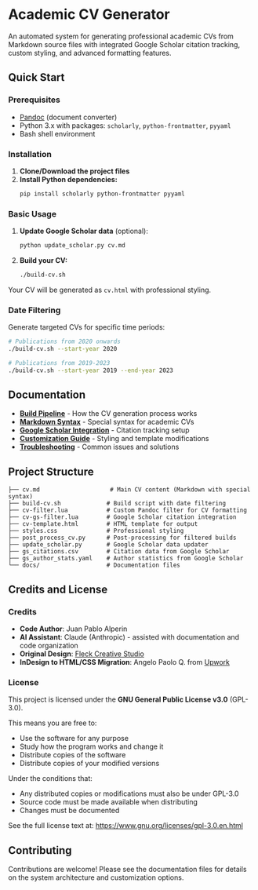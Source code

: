 # Academic CV Generator

An automated system for generating professional academic CVs from Markdown source files with integrated Google Scholar citation tracking, custom styling, and advanced formatting features.

## Quick Start

### Prerequisites

- [Pandoc](https://pandoc.org/installing.html) (document converter)
- Python 3.x with packages: `scholarly`, `python-frontmatter`, `pyyaml`
- Bash shell environment

### Installation

1. **Clone/Download the project files**
2. **Install Python dependencies:**
   ```bash
   pip install scholarly python-frontmatter pyyaml
   ```

### Basic Usage

1. **Update Google Scholar data** (optional):
   ```bash
   python update_scholar.py cv.md
   ```

2. **Build your CV:**
   ```bash
   ./build-cv.sh
   ```

Your CV will be generated as `cv.html` with professional styling.

### Date Filtering

Generate targeted CVs for specific time periods:

```bash
# Publications from 2020 onwards
./build-cv.sh --start-year 2020

# Publications from 2019-2023
./build-cv.sh --start-year 2019 --end-year 2023
```

## Documentation

- **[Build Pipeline](docs/BUILD_PIPELINE.md)** - How the CV generation process works
- **[Markdown Syntax](docs/MARKDOWN_SYNTAX.md)** - Special syntax for academic CVs
- **[Google Scholar Integration](docs/GOOGLE_SCHOLAR.md)** - Citation tracking setup
- **[Customization Guide](docs/CUSTOMIZATION.md)** - Styling and template modifications
- **[Troubleshooting](docs/TROUBLESHOOTING.md)** - Common issues and solutions

## Project Structure

```
├── cv.md                    # Main CV content (Markdown with special syntax)
├── build-cv.sh             # Build script with date filtering
├── cv-filter.lua           # Custom Pandoc filter for CV formatting
├── cv-gs-filter.lua        # Google Scholar citation integration
├── cv-template.html        # HTML template for output
├── styles.css              # Professional styling
├── post_process_cv.py      # Post-processing for filtered builds
├── update_scholar.py       # Google Scholar data updater
├── gs_citations.csv        # Citation data from Google Scholar
├── gs_author_stats.yaml    # Author statistics from Google Scholar
└── docs/                   # Documentation files
```

## Credits and License

### Credits

- **Code Author**: Juan Pablo Alperin
- **AI Assistant**: Claude (Anthropic) - assisted with documentation and code organization
- **Original Design**: [Fleck Creative Studio](https://fleckcreativestudio.com/) 
- **InDesign to HTML/CSS Migration**: Angelo Paolo Q. from [Upwork](https://www.upwork.com/freelancers/~01aae9ff826a944971/?mp_source=share)

### License

This project is licensed under the **GNU General Public License v3.0** (GPL-3.0).

This means you are free to:
- Use the software for any purpose
- Study how the program works and change it
- Distribute copies of the software
- Distribute copies of your modified versions

Under the conditions that:
- Any distributed copies or modifications must also be under GPL-3.0
- Source code must be made available when distributing
- Changes must be documented

See the full license text at: https://www.gnu.org/licenses/gpl-3.0.en.html

## Contributing

Contributions are welcome! Please see the documentation files for details on the system architecture and customization options.
